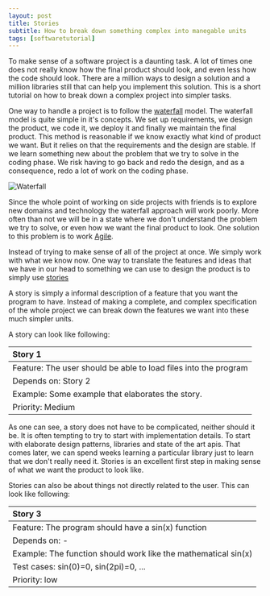 ```yaml
---
layout: post
title: Stories
subtitle: How to break down something complex into manegable units
tags: [softwaretutorial]
---
```


To make sense of a software project is a daunting task. A lot of times one does not really know how the final product should look, and even less how the code should look. There are a million ways to design a solution and a million libraries still that can help you implement this solution. This is a short tutorial on how to break down a complex project into simpler tasks.

One way to handle a project is to follow the [waterfall](https://www.tutorialspoint.com/sdlc/sdlc_waterfall_model.htm) model. The waterfall model is quite simple in it's concepts. We set up requirements, we design the product, we code it, we deploy it and finally we maintain the final product. This method is reasonable if we know exactly what kind of product we want. But it relies on that the requirements and the design are stable. If we learn something new about the problem that we try to solve in the coding phase. We risk having to go back and redo the design, and as a consequence, redo a lot of work on the coding phase. 

![Waterfall](https://www.tutorialspoint.com/sdlc/images/sdlc_waterfall_model.jpg)

Since the whole point of working on side projects with friends is to explore new domains and technology the waterfall approach will work poorly. More often than not we will be in a state where we don't understand the problem we try to solve, or even how we want the final product to look. One solution to this problem is to work [Agile](https://en.wikipedia.org/wiki/Agile_software_development).

Instead of trying to make sense of all of the project at once. We simply work with what we know now. One way to translate the features and ideas that we have in our head to something we can use to design the product is to simply use [stories](http://www.agilemodeling.com/artifacts/userStory.htm)

A story is simply a informal description of a feature that you want the program to have. Instead of making a complete, and complex specification of the whole project we can break down the features we want into these much simpler units.

A story can look like following:

| Story 1  |
| :------  |
| Feature: The user should be able to load files into the program|
| Depends on: Story 2						 |
| Example: Some example that elaborates the story.		 |
| Priority: Medium						 |

As one can see, a story does not have to be complicated, neither should it be. It is often tempting to try to start with implementation details. To start with elaborate design patterns, libraries and state of the art apis. That comes later, we can spend weeks learning a particular library just to learn that we don't really need it. Stories is an excellent first step in making sense of what we want the product to look like.

Stories can also be about things not directly related to the user. This can look like following:

| Story 3  |
| :------  |
| Feature: The program should have a sin(x) function		 |
| Depends on: -							 |
| Example: The function should work like the mathematical sin(x) |
| Test cases: sin(0)=0, sin(2pi)=0, ...				 |
| Priority: low							 |

